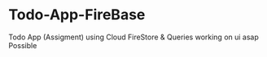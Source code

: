 # Todo-App-FireBase
Todo App (Assigment) using Cloud FireStore &amp; Queries working on ui asap Possible 
